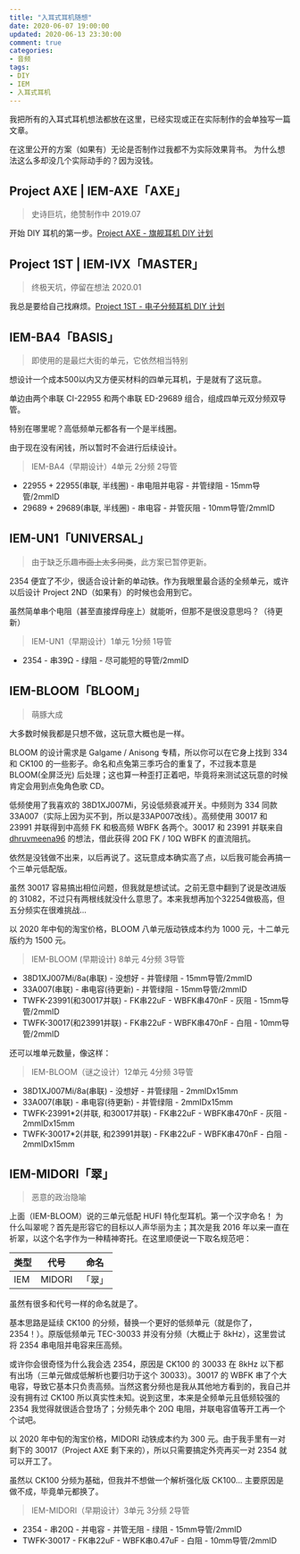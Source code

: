 ```yaml
---
title: "入耳式耳机随想"
date: 2020-06-07 19:00:00
updated: 2020-06-13 23:30:00
comment: true
categories:
- 音频
tags:
- DIY
- IEM
- 入耳式耳机
---
```


我把所有的入耳式耳机想法都放在这里，已经实现或正在实际制作的会单独写一篇文章。

<!-- more -->

在这里公开的方案（如果有）无论是否制作过我都不为实际效果背书。
为什么想法这么多却没几个实际动手的？因为没钱。

## Project AXE | IEM-AXE「AXE」

> 史诗巨坑，绝赞制作中 2019.07

开始 DIY 耳机的第一步。[Project AXE - 旗舰耳机 DIY 计划](https://blog.917.moe/p/project-axe/)

## Project 1ST | IEM-IVX「MASTER」

> 终极天坑，停留在想法 2020.01

我总是要给自己找麻烦。[Project 1ST - 电子分频耳机 DIY 计划](https://blog.917.moe/p/project-1st)

## IEM-BA4「BASIS」

> 即使用的是最烂大街的单元，它依然相当特别

想设计一个成本500以内又方便买材料的四单元耳机，于是就有了这玩意。

单边由两个串联 CI-22955 和两个串联 ED-29689 组合，组成四单元双分频双导管。

特别在哪里呢？高低频单元都各有一个是半线圈。

由于现在没有闲钱，所以暂时不会进行后续设计。

> IEM-BA4（早期设计）4单元 2分频 2导管

- 22955 + 22955(串联, 半线圈) - 串电阻并电容 - 并管绿阻 - 15mm导管/2mmID
- 29689 + 29689(串联, 半线圈) - 串电容 - 并管灰阻 - 10mm导管/2mmID

## IEM-UN1「UNIVERSAL」

> 由于缺乏乐趣~~市面上太多同类~~，此方案已暂停更新。

2354 便宜了不少，很适合设计新的单动铁。作为我眼里最合适的全频单元，或许以后设计 Project 2ND（如果有）的时候也会用到它。

虽然简单串个电阻（甚至直接焊母座上）就能听，但那不是很没意思吗？（待更新）

> IEM-UN1（早期设计）1单元 1分频 1导管

- 2354 - 串39Ω - 绿阻 - 尽可能短的导管/2mmID

## IEM-BLOOM「BLOOM」

> 萌豚大成

大多数时候我都是只想不做，这玩意大概也是一样。

BLOOM 的设计需求是 Galgame / Anisong 专精，所以你可以在它身上找到 334 和 CK100 的一些影子。命名和点兔第三季巧合的重复了，不过我本意是 BLOOM(全屏泛光) 后处理；这也算一种歪打正着吧，毕竟将来测试这玩意的时候肯定会用到点兔角色歌 CD。

低频使用了我喜欢的 38D1XJ007Mi，另设低频衰减开关。中频则为 334 同款 33A007（实际上因为买不到，所以是33AP007改线）。高频使用 30017 和 23991 并联得到中高频 FK 和极高频 WBFK 各两个。30017 和 23991 并联来自 [dhruvmeena96](https://www.head-fi.org/threads/home-made-iems.430688/post-15081696) 的想法，借此获得 20Ω FK / 10Ω WBFK 的直流阻抗。

依然是没钱做不出来，以后再说了。这玩意成本确实高了点，以后我可能会再搞一个三单元低配版。

虽然 30017 容易搞出相位问题，但我就是想试试。之前无意中翻到了说是改进版的 31082，不过只有两根线就没什么意思了。本来我想再加个32254做极高，但五分频实在很难挑战...

以 2020 年中旬的淘宝价格，BLOOM 八单元版动铁成本约为 1000 元，十二单元版约为 1500 元。

> IEM-BLOOM (早期设计) 8单元 4分频 3导管

- 38D1XJ007Mi/8a(串联) - 没想好 - 并管绿阻 - 15mm导管/2mmID
- 33A007(串联) - 串电容(待更新) - 并管绿阻 - 15mm导管/2mmID
- TWFK-23991(和30017并联) - FK串22uF - WBFK串470nF - 灰阻 - 15mm导管/2mmID
- TWFK-30017(和23991并联) - FK串22uF - WBFK串470nF - 白阻 - 10mm导管/2mmID

还可以堆单元数量，像这样：

> IEM-BLOOM（谜之设计）12单元 4分频 3导管

- 38D1XJ007Mi/8a(串联) - 没想好 - 并管绿阻 - 2mmIDx15mm
- 33A007(串联) - 串电容(待更新) - 并管绿阻 - 2mmIDx15mm
- TWFK-23991*2(并联, 和30017并联) - FK串22uF - WBFK串470nF - 灰阻 - 2mmIDx15mm
- TWFK-30017*2(并联, 和23991并联) - FK串22uF - WBFK串470nF - 白阻 - 2mmIDx15mm

## IEM-MIDORI「翠」

> 恶意的政治隐喻

上面（IEM-BLOOM）说的三单元低配 HUFI 特化型耳机。第一个汉字命名！
为什么叫翠呢？首先是形容它的目标以人声华丽为主；其次是我 2016 年以来一直在祈翠，以这个名字作为一种精神寄托。在这里顺便说一下取名规范吧：

| 类型 | 代号 | 命名 |
| - | - | - |
| IEM | MIDORI | 「翠」 |

虽然有很多和代号一样的命名就是了。

基本思路是延续 CK100 的分频，替换一个更好的低频单元（就是你了，2354！）。原版低频单元 TEC-30033 并没有分频（大概止于 8kHz），这里尝试将 2354 串电阻并电容来压高频。

或许你会很奇怪为什么我会选 2354，原因是 CK100 的 30033 在 8kHz 以下都有出场（三单元做成低解析也要归功于这个 30033）。30017 的 WBFK 串了个大电容，导致它基本只负责高频。当然这套分频也是我从其他地方看到的，我自己并没有拥有过 CK100 所以真实性未知。说到这里，本来是全频单元且低频较强的 2354 我觉得就很适合登场了；分频先串个 20Ω 电阻，并联电容值等开工再一个个试吧。

以 2020 年中旬的淘宝价格，MIDORI 动铁成本约为 300 元。由于我手里有一对剩下的 30017（Project AXE 剩下来的），所以只需要搞定外壳再买一对 2354 就可以开工了。

虽然以 CK100 分频为基础，但我并不想做一个解析强化版 CK100... 主要原因是做不成，毕竟单元都换了。

> IEM-MIDORI（早期设计）3单元 3分频 2导管

- 2354 - 串20Ω - 并电容 - 并管无阻 - 绿阻 - 15mm导管/2mmID
- TWFK-30017 - FK串22uF - WBFK串0.47uF - 白阻 - 10mm导管/2mmID
